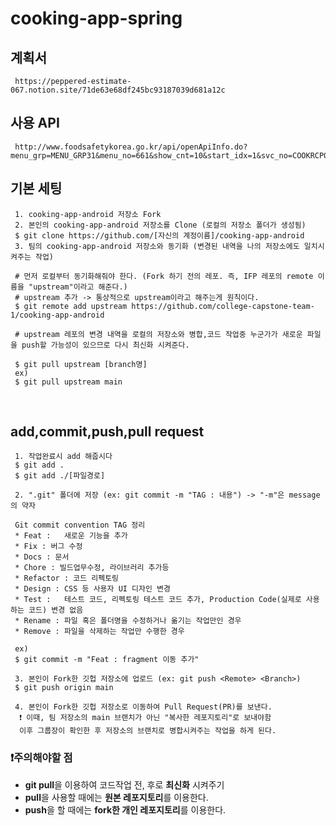 # cooking-app-spring

## 계획서

     https://peppered-estimate-067.notion.site/71de63e68df245bc93187039d681a12c

## 사용 API

     http://www.foodsafetykorea.go.kr/api/openApiInfo.do?menu_grp=MENU_GRP31&menu_no=661&show_cnt=10&start_idx=1&svc_no=COOKRCP01

## 기본 세팅

     1. cooking-app-android 저장소 Fork
     2. 본인의 cooking-app-android 저장소를 Clone (로컬의 저장소 폴더가 생성됨)
     $ git clone https://github.com/[자신의 계정이름]/cooking-app-android
     3. 팀의 cooking-app-android 저장소와 동기화 (변경된 내역을 나의 저장소에도 일치시켜주는 작업)

     # 먼저 로컬부터 동기화해줘야 한다. (Fork 하기 전의 레포. 즉, IFP 레포의 remote 이름을 "upstream"이라고 해준다.)
     # upstream 추가 -> 통상적으로 upstream이라고 해주는게 원칙이다.
     $ git remote add upstream https://github.com/college-capstone-team-1/cooking-app-android
     
     # upstream 레포의 변경 내역을 로컬의 저장소와 병합,코드 작업중 누군가가 새로운 파일을 push할 가능성이 있으므로 다시 최신화 시켜준다.
     
     $ git pull upstream [branch명]
     ex) 
     $ git pull upstream main


<br/>

## add,commit,push,pull request

     1. 작업완료시 add 해줍시다
     $ git add . 
     $ git add ./[파일경로]

     2. ".git" 폴더에 저장 (ex: git commit -m "TAG : 내용") -> "-m"은 message의 약자
     
     Git commit convention TAG 정리
     * Feat :	새로운 기능을 추가
     * Fix : 버그 수정
     * Docs : 문서
     * Chore : 빌드업무수정, 라이브러리 추가등
     * Refactor : 코드 리펙토링
     * Design :	CSS 등 사용자 UI 디자인 변경
     * Test :	테스트 코드, 리펙토링 테스트 코드 추가, Production Code(실제로 사용하는 코드) 변경 없음
     * Rename :	파일 혹은 폴더명을 수정하거나 옮기는 작업만인 경우
     * Remove :	파일을 삭제하는 작업만 수행한 경우
     
     ex)
     $ git commit -m "Feat : fragment 이동 추가"
   
     3. 본인이 Fork한 깃헙 저장소에 업로드 (ex: git push <Remote> <Branch>)
     $ git push origin main

     4. 본인이 Fork한 깃헙 저장소로 이동하여 Pull Request(PR)를 보낸다.
      ❗ 이때, 팀 저장소의 main 브랜치가 아닌 "복사한 레포지토리"로 보내야함
      이후 그룹장이 확인한 후 저장소의 브랜치로 병합시켜주는 작업을 하게 된다.

   
### ❗주의해야할 점
- **git pull**을 이용하여 코드작업 전, 후로 **최신화** 시켜주기
- **pull**을 사용할 때에는 **원본 레포지토리**를 이용한다.
- **push**을 할 때에는 **fork한 개인 레포지토리**를 이용한다.
